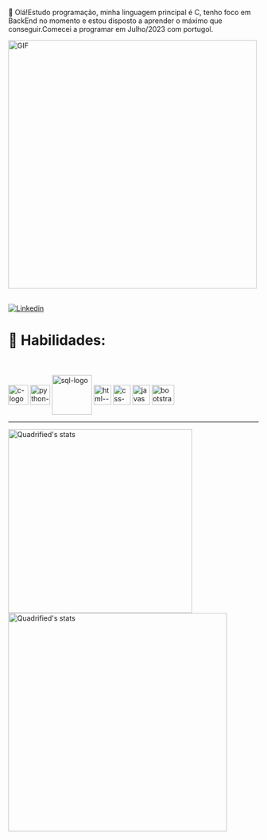 👋 Olá!Estudo programação, minha linguagem principal é C, tenho foco em BackEnd no momento e estou disposto a aprender o máximo que conseguir.Comecei a programar em Julho/2023 com portugol.
</br>

<div><img align="center" alt="GIF" src="https://github.com/aLefiSmael/aLefiSmael/assets/151590805/763b5dc7-7566-4849-a2f5-a5cb78556266" width="500"/></div>
</br>

[![Linkedin](https://img.shields.io/badge/LinkedIn-0077B5?style=for-the-badge&logo=linkedin&logoColor=white)](https://www.linkedin.com/in/%C3%A1lef-ismael-80635a246/)

<h1>🚀 Habilidades:</h1>

</br></br>
    <img align="center" alt="c-logo" src="https://img.shields.io/badge/C-00599C?style=for-the-badge&logo=c&logoColor=white" height="40"/>
    <img align="center" alt="python-logo" src="https://img.shields.io/badge/Python-14354C?style=for-the-badge&logo=python&logoColor=white" height="40" />
    <img align="center" alt="sql-logo" src="https://github.com/aLefiSmael/aLefiSmael/assets/151590805/fee89f47-1cde-4994-81ea-718e8d18b83f" width="80" height="80"/>
    <img align="center" alt="html--logo" src="https://github.com/aLefiSmael/aLefiSmael/assets/151590805/cd57ca19-528b-45f2-8896-41697b47cfb5" width="35" height="40"/>
    <img align="center" alt="css-logo" src="https://github.com/aLefiSmael/aLefiSmael/assets/151590805/91d834ce-189c-4bc8-9aeb-5651a81ce2e5" width="35" height="40"/>
    <img align="center" alt="javascript-logo" src="https://github.com/aLefiSmael/aLefiSmael/assets/151590805/d0dca15c-4231-44f8-9a4d-c79e2539eafa" width="35" height="40"/>
    <img align="center" alt="bootstrap-logo" src="https://github.com/aLefiSmael/aLefiSmael/assets/151590805/d257eed0-966c-4699-b84b-cbbfd0a1c391" width="45" height="40"/>
    
    
<hr>


<img align="left" src="https://github-readme-stats.anuraghazra1.vercel.app/api?username=aLefiSmael&show_icons=true&include_all_commits=true&theme=tokyonight" alt="Quadrified's stats" width="370"/>

<img align="rigth" src="https://github-readme-stats-anuraghazra1.vercel.app/api/top-langs/?username=aLefiSmael&layout=compact&theme=tokyonight" alt="Quadrified's stats" width="440"/>
</br> 
